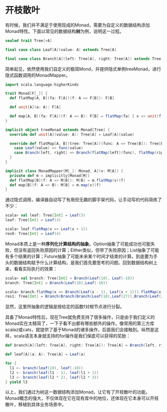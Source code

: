 # 开枝散叶

有时候，我们并不满足于使用现成的Monad，需要为自定义的数据结构添加Monad特性。下面以常见的数据结构**树**为例，说明这一过程。
```scala
sealed trait Tree[+A]

final case class Leaf[A](value: A) extends Tree[A]

final case class Branch[A](left: Tree[A], right: Tree[A]) extends Tree[A]
```
简单起见，依然使用我们自定义的极简Mond，并提供隐式单例treeMonad，进行隐式函数调用的MonadMapper。
```scala
import scala.language.higherKinds

trait Monad[F[_]] {
  def flatMap[A, B](fa: F[A])(f: A => F[B]): F[B]

  def unit[A](a: A): F[A]

  def map[A, B](fa: F[A])(f: A => B): F[B] = flatMap(fa) { x => unit(f(x)) }
}

implicit object treeMonad extends Monad[Tree] {
  override def unit[A](value: A): Tree[A] = Leaf[A](value)

  override def flatMap[A, B](tree: Tree[A])(func: A => Tree[B]): Tree[B] = tree match {
    case Leaf(value) => func(value)
    case Branch(left, right) => Branch(flatMap(left)(func), flatMap(right)(func))
  }
}

implicit class MonadMapper[M[_]: Monad, A](v: M[A]) {
  private def m = implicitly[Monad[M]]
  def flatMap[B](f: A => M[B]): M[B] = m.flatMap(v)(f)
  def map[B](f: A => B): M[B] = m.map(v)(f)
}

```
通过隐式调用，编译器自动写了有用但无趣的脚手架代码，让手动写的代码简练了不少：
```scala
scala> val leaf: Tree[Int] = Leaf(3)
leaf: Tree[Int] = Leaf(3)

scala> leaf.flatMap(x => Leaf(x + 1))
res0: Tree[Int] = Leaf(4)
```

Monad本质上是一种**序列化计算结构的抽象**。Option抽象了可能成功也可能失败，但没有返回失败原因的计算；Either类似，但带了失败原因；List抽象了可能有多个结果的计算；Future抽象了可能未来某个时间才结束的计算。到底要为手头的数据结构赋予什么计算结构，是我们首先要思考的问题。回到数据结构树上来，看看实际执行的效果：
```scala
scala> val branch: Tree[Int] = Branch(Leaf(10), Leaf(-10))
branch: Tree[Int] = Branch(Leaf(10),Leaf(-10))

scala> branch.flatMap(x => Branch(Leaf(x - 1), Leaf(x + 1))).flatMap(x => Branch(Leaf(x * 2), Leaf(x * 3)))
res1: Tree[Int] = Branch(Branch(Branch(Leaf(18),Leaf(27)),Branch(Leaf(22),Leaf(33))),Branch(Branch(Leaf(-22),Leaf(-33)),Branch(Leaf(-18),Leaf(-27))))
```

显然，这里所抽象的逻辑是按给定的函数f对根节点进行分裂。

具备了Monad特性后，现在Tree就免费支持了很多操作，只是由于我们定义的Monad实在太精简了，一下子看不出都有哪些额外的操作。像常用的第三方库scalaz或cats，就提供了基于Monad的诸多操作，后面我们会接触到。纵然是这样，scala语言本身就支持的for操作是我们保底可以获得的奖励：
```scala
def branch[A](left: Tree[A], right: Tree[A]): Tree[A] = Branch(left, right)

def leaf[A](a: A): Tree[A] = Leaf(a)

for {
  l1 <- branch(leaf(10), leaf(-10))
  l2 <- branch(leaf(l1 - 1), leaf(l1 + 1))
  l3 <- branch(leaf(l2 * 2), leaf(l2 * 3))
} yield l3
```

以上，我们通过为树这一数据结构添加Monad，让它有了开枝散叶的功能。Monad概念的强大，不仅体现在它在现有库中的地位，还体现在它本身可以开枝散叶，移植到具体业务场景中。
